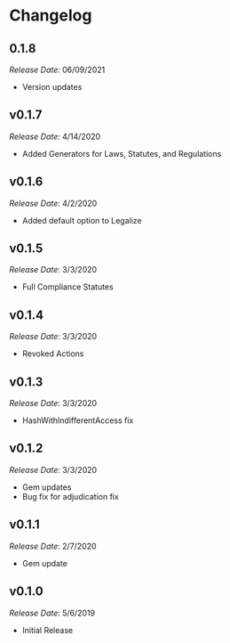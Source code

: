 # Changelog

## 0.1.8

*Release Date*: 06/09/2021

- Version updates

## v0.1.7

*Release Date*: 4/14/2020

- Added Generators for Laws, Statutes, and Regulations

## v0.1.6

*Release Date*: 4/2/2020

- Added default option to Legalize

## v0.1.5

*Release Date*: 3/3/2020

- Full Compliance Statutes

## v0.1.4

*Release Date*: 3/3/2020

- Revoked Actions

## v0.1.3

*Release Date*: 3/3/2020

- HashWithIndifferentAccess fix

## v0.1.2

*Release Date*: 3/3/2020

- Gem updates
- Bug fix for adjudication fix

## v0.1.1

*Release Date*: 2/7/2020

- Gem update

## v0.1.0

*Release Date*: 5/6/2019

- Initial Release
